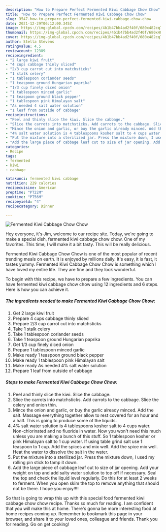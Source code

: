 ```yaml
---
description: "How to Prepare Perfect Fermented Kiwi Cabbage Chow Chow"
title: "How to Prepare Perfect Fermented Kiwi Cabbage Chow Chow"
slug: 3547-how-to-prepare-perfect-fermented-kiwi-cabbage-chow-chow
date: 2021-12-29T06:12:00.345Z
image: https://img-global.cpcdn.com/recipes/4b1b47bb4ad2f40f/680x482cq70/fermented-kiwi-cabbage-chow-chow-recipe-main-photo.jpg
thumbnail: https://img-global.cpcdn.com/recipes/4b1b47bb4ad2f40f/680x482cq70/fermented-kiwi-cabbage-chow-chow-recipe-main-photo.jpg
cover: https://img-global.cpcdn.com/recipes/4b1b47bb4ad2f40f/680x482cq70/fermented-kiwi-cabbage-chow-chow-recipe-main-photo.jpg
author: Stella Stevens
ratingvalue: 4.5
reviewcount: 12389
recipeingredient:
- "2 large kiwi fruit"
- "4 cups cabbage thinly sliced"
- "2/3 cup carrot cut into matchsticks"
- "1 stalk celery"
- "1 tablespoon coriander seeds"
- "1 teaspoon ground Hungarian paprika"
- "1/3 cup finely diced onion"
- "1 tablespoon minced garlic"
- "1 teaspoon ground black pepper"
- "1 tablespoon pink Himalayan salt"
- "As needed 4 salt water solution"
- "1 leaf from outside of cabbage"
recipeinstructions:
- "Peel and thinly slice the kiwi. Slice the cabbage."
- "Slice the carrots into matchsticks. Add carrots to the cabbage. Slice the celery and onion thin."
- "Mince the onion and garlic, or buy the garlic already minced. Add the salt. Massage everything together allow to rest covered for an hour and a half. This is going to produce some of the liquids."
- "4% salt water solution is 4 tablespoons kosher salt to 4 cups water. Non-chlorinated and no fluoride in water. Now you won&#39;t need this much unless you are making a bunch of this stuff. So 1 tablespoon kosher or pink Himalayan salt to 1 cup water. If using table grind salt use 1 teaspoon to 1 cup. Add the spices and mix well. Add the spice mix well. Heat the water to dissolve the salt in the water."
- "Put the mixture into a sterilized jar. Press the mixture down, I used my rolling pin stick to tamp it down."
- "Add the large piece of cabbage leaf cut to size of jar opening. Add your weight on top and add salty water solution to top off if necessary. Seal the top and check the liquid level regularly. Do this for at least 2 weeks to ferment. When you open skim the top to remove anything that should not be there. I hope you enjoy!!!!"
categories:
- Recipe
tags:
- fermented
- kiwi
- cabbage

katakunci: fermented kiwi cabbage 
nutrition: 229 calories
recipecuisine: American
preptime: "PT22M"
cooktime: "PT56M"
recipeyield: "4"
recipecategory: Dinner

---
```



![Fermented Kiwi Cabbage Chow Chow](https://img-global.cpcdn.com/recipes/4b1b47bb4ad2f40f/680x482cq70/fermented-kiwi-cabbage-chow-chow-recipe-main-photo.jpg)

Hey everyone, it's Jim, welcome to our recipe site. Today, we're going to make a special dish, fermented kiwi cabbage chow chow. One of my favorites. This time, I will make it a bit tasty. This will be really delicious.

Fermented Kiwi Cabbage Chow Chow is one of the most popular of recent trending meals on earth. It is enjoyed by millions daily. It's easy, it is fast, it tastes yummy. Fermented Kiwi Cabbage Chow Chow is something which I have loved my entire life. They are fine and they look wonderful.




To begin with this recipe, we have to prepare a few ingredients. You can have fermented kiwi cabbage chow chow using 12 ingredients and 6 steps. Here is how you can achieve it.

<!--inarticleads1-->

##### The ingredients needed to make Fermented Kiwi Cabbage Chow Chow:

1. Get 2 large kiwi fruit
1. Prepare 4 cups cabbage thinly sliced
1. Prepare 2/3 cup carrot cut into matchsticks
1. Take 1 stalk celery
1. Take 1 tablespoon coriander seeds
1. Take 1 teaspoon ground Hungarian paprika
1. Get 1/3 cup finely diced onion
1. Prepare 1 tablespoon minced garlic
1. Make ready 1 teaspoon ground black pepper
1. Make ready 1 tablespoon pink Himalayan salt
1. Make ready As needed 4% salt water solution
1. Prepare 1 leaf from outside of cabbage




<!--inarticleads2-->

##### Steps to make Fermented Kiwi Cabbage Chow Chow:

1. Peel and thinly slice the kiwi. Slice the cabbage.
1. Slice the carrots into matchsticks. Add carrots to the cabbage. Slice the celery and onion thin.
1. Mince the onion and garlic, or buy the garlic already minced. Add the salt. Massage everything together allow to rest covered for an hour and a half. This is going to produce some of the liquids.
1. 4% salt water solution is 4 tablespoons kosher salt to 4 cups water. Non-chlorinated and no fluoride in water. Now you won&#39;t need this much unless you are making a bunch of this stuff. So 1 tablespoon kosher or pink Himalayan salt to 1 cup water. If using table grind salt use 1 teaspoon to 1 cup. Add the spices and mix well. Add the spice mix well. Heat the water to dissolve the salt in the water.
1. Put the mixture into a sterilized jar. Press the mixture down, I used my rolling pin stick to tamp it down.
1. Add the large piece of cabbage leaf cut to size of jar opening. Add your weight on top and add salty water solution to top off if necessary. Seal the top and check the liquid level regularly. Do this for at least 2 weeks to ferment. When you open skim the top to remove anything that should not be there. I hope you enjoy!!!!




So that is going to wrap this up with this special food fermented kiwi cabbage chow chow recipe. Thanks so much for reading. I am confident that you will make this at home. There's gonna be more interesting food at home recipes coming up. Remember to bookmark this page in your browser, and share it to your loved ones, colleague and friends. Thank you for reading. Go on get cooking!
